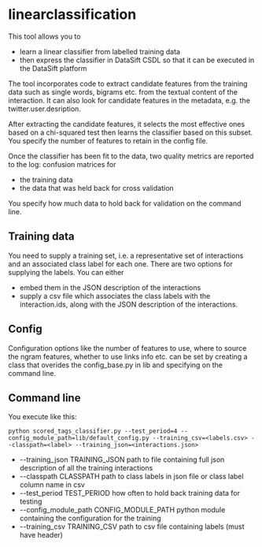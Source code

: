 linearclassification
====================

This tool allows you to

* learn a linear classifier from labelled training data 
* then express the classifier in DataSift CSDL so that it can be executed in the DataSift platform

The tool incorporates code to extract candidate features from the training data such as single words, bigrams etc. from the textual content of the interaction. It can also look for candidate features in the metadata, e.g. the twitter.user.desription.

After extracting the candidate features, it selects the most effective ones based on a chi-squared test then learns the classifier based on this subset. You specify the number of features to retain in the config file.

Once the classifier has been fit to the data, two quality metrics are reported to the log: confusion matrices for

* the training data
* the data that was held back for cross validation

You specify how much data to hold back for validation on the command line.

Training data
--------------

You need to supply a training set, i.e. a representative set of interactions and an associated class label for each one. There are two options for supplying the labels. You can either

* embed them in the JSON description of the interactions
* supply a csv file which associates the class labels with the interaction.ids, along with the JSON description of the interactions.

Config
------

Configuration options like the number of features to use, where to source the ngram features, whether to use links info etc. can be set by creating a class that overides the config_base.py in lib and specifying on the command line.

Command line
-------------

You execute like this:

    python scored_tags_classifier.py --test_period=4 --config_module_path=lib/default_config.py --training_csv=<labels.csv> --classpath=<label> --training_json=<interactions.json>


*  --training_json TRAINING_JSON
                        path to file containing full json description of all the training interactions
*  --classpath CLASSPATH
                        path to class labels in json file or class label column name in csv
*  --test_period TEST_PERIOD
                        how often to hold back training data for testing
*  --config_module_path CONFIG_MODULE_PATH
                        python module containing the configuration for the training
*  --training_csv TRAINING_CSV
                        path to csv file containing labels (must have header)

